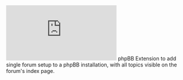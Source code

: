 [![phpBBasic](http://phpbb.davidiq.com/download/file.php?id=153)](http://phpbb.davidiq.com/viewtopic.php?f=19&t=685)
phpBB Extension to add single forum setup to a phpBB installation, with all topics visible on the forum's index page.
